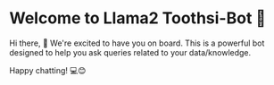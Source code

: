 # Welcome to Llama2 Toothsi-Bot 🦷

Hi there, 👋 We're excited to have you on board. This is a powerful bot designed to help you ask queries related to your data/knowledge.

Happy chatting! 💻😊

